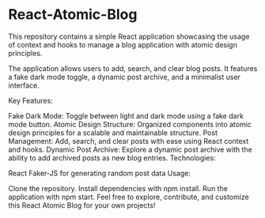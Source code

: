 # React-Atomic-Blog
This repository contains a simple React application showcasing the usage of context and hooks to manage a blog application with atomic design principles.

The application allows users to add, search, and clear blog posts. It features a fake dark mode toggle, a dynamic post archive, and a minimalist user interface.

Key Features:

Fake Dark Mode: Toggle between light and dark mode using a fake dark mode button.
Atomic Design Structure: Organized components into atomic design principles for a scalable and maintainable structure.
Post Management: Add, search, and clear posts with ease using React context and hooks.
Dynamic Post Archive: Explore a dynamic post archive with the ability to add archived posts as new blog entries.
Technologies:

React
Faker-JS for generating random post data
Usage:

Clone the repository.
Install dependencies with npm install.
Run the application with npm start.
Feel free to explore, contribute, and customize this React Atomic Blog for your own projects!

